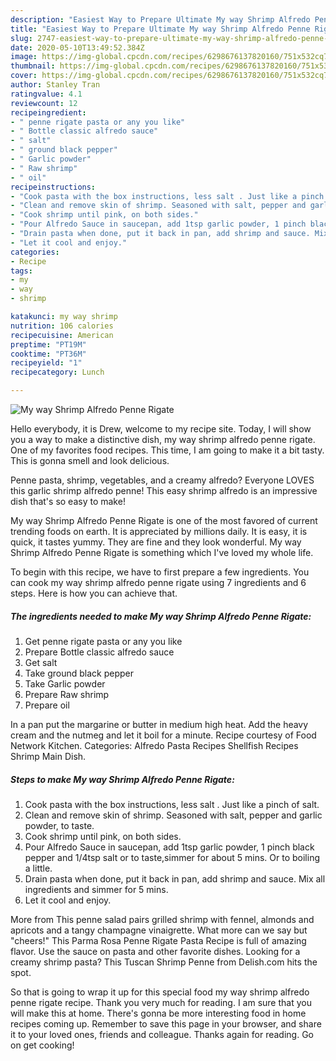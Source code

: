 ```yaml
---
description: "Easiest Way to Prepare Ultimate My way Shrimp Alfredo Penne Rigate"
title: "Easiest Way to Prepare Ultimate My way Shrimp Alfredo Penne Rigate"
slug: 2747-easiest-way-to-prepare-ultimate-my-way-shrimp-alfredo-penne-rigate
date: 2020-05-10T13:49:52.384Z
image: https://img-global.cpcdn.com/recipes/6298676137820160/751x532cq70/my-way-shrimp-alfredo-penne-rigate-recipe-main-photo.jpg
thumbnail: https://img-global.cpcdn.com/recipes/6298676137820160/751x532cq70/my-way-shrimp-alfredo-penne-rigate-recipe-main-photo.jpg
cover: https://img-global.cpcdn.com/recipes/6298676137820160/751x532cq70/my-way-shrimp-alfredo-penne-rigate-recipe-main-photo.jpg
author: Stanley Tran
ratingvalue: 4.1
reviewcount: 12
recipeingredient:
- " penne rigate pasta or any you like"
- " Bottle classic alfredo sauce"
- " salt"
- " ground black pepper"
- " Garlic powder"
- " Raw shrimp"
- " oil"
recipeinstructions:
- "Cook pasta with the box instructions, less salt . Just like a pinch of salt."
- "Clean and remove skin of shrimp. Seasoned with salt, pepper and garlic powder, to taste."
- "Cook shrimp until pink, on both sides."
- "Pour Alfredo Sauce in saucepan, add 1tsp garlic powder, 1 pinch black pepper and 1/4tsp salt or to taste,simmer for about 5 mins. Or to boiling a little."
- "Drain pasta when done, put it back in pan, add shrimp and sauce. Mix all ingredients and simmer for 5 mins."
- "Let it cool and enjoy."
categories:
- Recipe
tags:
- my
- way
- shrimp

katakunci: my way shrimp 
nutrition: 106 calories
recipecuisine: American
preptime: "PT19M"
cooktime: "PT36M"
recipeyield: "1"
recipecategory: Lunch

---
```



![My way Shrimp Alfredo Penne Rigate](https://img-global.cpcdn.com/recipes/6298676137820160/751x532cq70/my-way-shrimp-alfredo-penne-rigate-recipe-main-photo.jpg)

Hello everybody, it is Drew, welcome to my recipe site. Today, I will show you a way to make a distinctive dish, my way shrimp alfredo penne rigate. One of my favorites food recipes. This time, I am going to make it a bit tasty. This is gonna smell and look delicious.

Penne pasta, shrimp, vegetables, and a creamy alfredo? Everyone LOVES this garlic shrimp alfredo penne! This easy shrimp alfredo is an impressive dish that&#39;s so easy to make!

My way Shrimp Alfredo Penne Rigate is one of the most favored of current trending foods on earth. It is appreciated by millions daily. It is easy, it is quick, it tastes yummy. They are fine and they look wonderful. My way Shrimp Alfredo Penne Rigate is something which I've loved my whole life.


To begin with this recipe, we have to first prepare a few ingredients. You can cook my way shrimp alfredo penne rigate using 7 ingredients and 6 steps. Here is how you can achieve that.

<!--inarticleads1-->

##### The ingredients needed to make My way Shrimp Alfredo Penne Rigate:

1. Get  penne rigate pasta or any you like
1. Prepare  Bottle classic alfredo sauce
1. Get  salt
1. Take  ground black pepper
1. Take  Garlic powder
1. Prepare  Raw shrimp
1. Prepare  oil


In a pan put the margarine or butter in medium high heat. Add the heavy cream and the nutmeg and let it boil for a minute. Recipe courtesy of Food Network Kitchen. Categories: Alfredo Pasta Recipes Shellfish Recipes Shrimp Main Dish. 

<!--inarticleads2-->

##### Steps to make My way Shrimp Alfredo Penne Rigate:

1. Cook pasta with the box instructions, less salt . Just like a pinch of salt.
1. Clean and remove skin of shrimp. Seasoned with salt, pepper and garlic powder, to taste.
1. Cook shrimp until pink, on both sides.
1. Pour Alfredo Sauce in saucepan, add 1tsp garlic powder, 1 pinch black pepper and 1/4tsp salt or to taste,simmer for about 5 mins. Or to boiling a little.
1. Drain pasta when done, put it back in pan, add shrimp and sauce. Mix all ingredients and simmer for 5 mins.
1. Let it cool and enjoy.


More from This penne salad pairs grilled shrimp with fennel, almonds and apricots and a tangy champagne vinaigrette. What more can we say but &#34;cheers!&#34; This Parma Rosa Penne Rigate Pasta Recipe is full of amazing flavor. Use the sauce on pasta and other favorite dishes. Looking for a creamy shrimp pasta? This Tuscan Shrimp Penne from Delish.com hits the spot. 

So that is going to wrap it up for this special food my way shrimp alfredo penne rigate recipe. Thank you very much for reading. I am sure that you will make this at home. There's gonna be more interesting food in home recipes coming up. Remember to save this page in your browser, and share it to your loved ones, friends and colleague. Thanks again for reading. Go on get cooking!
